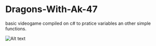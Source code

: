 # Dragons-With-Ak-47
basic videogame compiled on c# to pratice variables an other simple functions.



![Alt text](https://media.discordapp.net/attachments/718629187006496888/1198638642927763556/image.png?ex=65bfa23a&is=65ad2d3a&hm=6cf3a3de0f6c1c3ec441b2debc0d08e479669b51af34b40ee7674fd6080f6c4a&=&format=webp&quality=lossless "a title")
